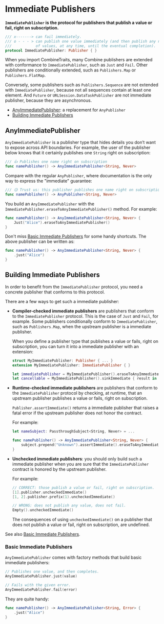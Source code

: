 Immediate Publishers
====================

**`ImmediatePublisher` is the protocol for publishers that publish a value or fail, right on subscription.**

```swift
/// x-------> can fail immediately.
/// o - - - > can publish one value immediately (and then publish any number
///           of values, at any time, until the eventual completion).
protocol ImmediatePublisher: Publisher { }
```

When you import CombineTraits, many Combine publishers are extended with conformance to `ImmediatePublisher`, such as `Just` and `Fail`. Other publishers are conditionally extended, such as `Publishers.Map` or `Publishers.FlatMap`.

Conversely, some publishers such as `Publishers.Sequence` are not extended with `ImmediatePublisher`, because not all sequences contain at least one element. And `Future` or `URLSession.DataTaskPublisher` are not immediate publisher, because they are asynchronous.

- [AnyImmediatePublisher]: a replacement for `AnyPublisher`
- [Building Immediate Publishers]

## AnyImmediatePublisher

`AnyImmediatePublisher` is a publisher type that hides details you don’t want to expose across API boundaries. For example, the user of the publisher below knows that it certainly publishes one `String` right on subscription:
    
```swift
/// 👍 Publishes one name right on subscription
func namePublisher() -> AnyImmediatePublisher<String, Never>
```

Compare with the regular `AnyPublisher`, where documentation is the only way to express the "immediate" guarantee:

```swift
/// 😥 Trust us: this publisher publishes one name right on subscription.
func namePublisher() -> AnyPublisher<String, Never>
```

You build an `AnyImmediatePublisher` with the `ImmediatePublisher.eraseToAnyImmediatePublisher()` method. For example:

```swift
func namePublisher() -> AnyImmediatePublisher<String, Never> {
    Just("Alice").eraseToAnyImmediatePublisher()
}
```

Don't miss [Basic Immediate Publishers] for some handy shortcuts. The above publisher can be written as:

```swift
func namePublisher() -> AnyImmediatePublisher<String, Never> {
    .just("Alice")
}
```

## Building Immediate Publishers

In order to benefit from the `ImmediatePublisher` protocol, you need a concrete publisher that conforms to this protocol.

There are a few ways to get such a immediate publisher:

- **Compiler-checked immediate publishers** are publishers that conform to the `ImmediatePublisher` protocol. This is the case of `Just` and `Fail`, for example. Some publishers conditionally conform to `ImmediatePublisher`, such as `Publishers.Map`, when the upstream publisher is a immediate publisher.
    
    When you define a publisher type that publishes a value or fails, right on subscription, you can turn it into a immediate publisher with an extension:
    
    ```swift
    struct MyImmediatePublisher: Publisher { ... }
    extension MyImmediatePublisher: ImmediatePublisher { }
    
    let immediatePublisher = MyImmediatePublisher().eraseToAnyImmediatePublisher()
    let cancellable = MyImmediatePublisher().sinkImmediate { result in ... }
    ```

- **Runtime-checked immediate publishers** are publishers that conform to the `ImmediatePublisher` protocol by checking, at runtime, that an upstream publisher publishes a value or fails, right on subscription.
    
    `Publisher.assertImmediate()` returns a immediate publisher that raises a fatal error if the upstream publisher does not honor the contract.
        
    For example:
    
    ```swift
    let nameSubject: PassthroughSubject<String, Never> = ...
    
    func namePublisher() -> AnyImmediatePublisher<String, Never> {
        subject.prepend("Unknown").assertImmediate().eraseToAnyImmediatePublisher()
    }
    ```

- **Unchecked immediate publishers**: you should only build such a immediate publisher when you are sure that the `ImmediatePublisher` contract is honored by the upstream publisher.
    
    For example:
    
    ```swift
    // CORRECT: those publish a value or fail, right on subscription.
    [1].publisher.uncheckedImmediate()
    [1, 2].publisher.prefix(1).uncheckedImmediate()
    
    // WRONG: does not publish any value, does not fail.
    Empty().uncheckedImmediate()
    ```
    
    The consequences of using `uncheckedImmediate()` on a publisher that does not publish a value or fail, right on subscription, are undefined.

See also [Basic Immediate Publishers].

### Basic Immediate Publishers

`AnyImmediatePublisher` comes with factory methods that build basic immediate publishers:

```swift
// Publishes one value, and then completes.
AnyImmediatePublisher.just(value)

// Fails with the given error.
AnyImmediatePublisher.fail(error)
```

They are quite handy:

```swift
func namePublisher() -> AnyImmediatePublisher<String, Error> {
    .just("Alice")
}
```


[AnyImmediatePublisher]: #anyimmediatepublisher
[Building Immediate Publishers]: #building-immediate-publishers
[Basic Immediate Publishers]: #basic-immediate-publishers
[Publisher]: https://developer.apple.com/documentation/combine/publisher
